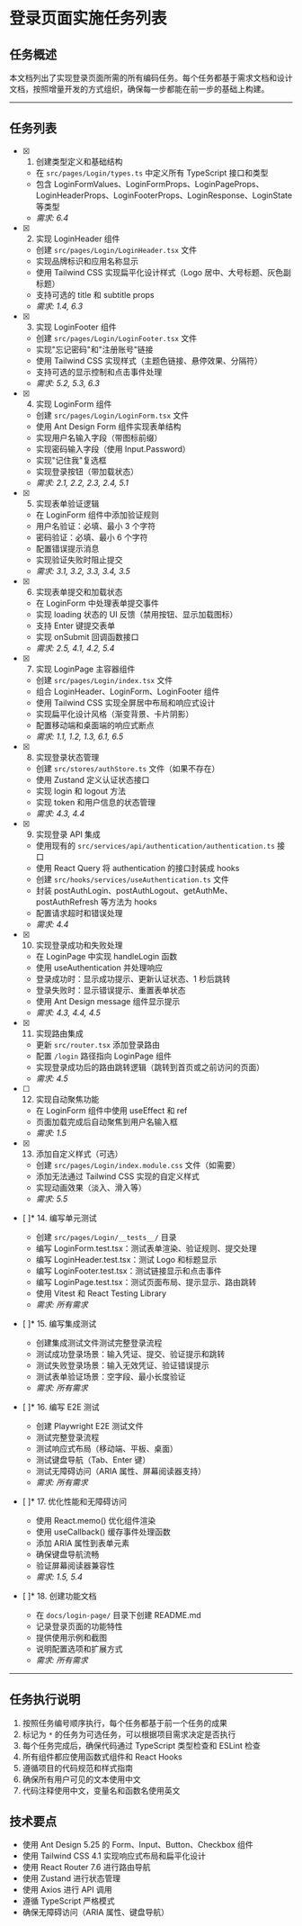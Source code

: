 # 登录页面实施任务列表

## 任务概述

本文档列出了实现登录页面所需的所有编码任务。每个任务都基于需求文档和设计文档，按照增量开发的方式组织，确保每一步都能在前一步的基础上构建。

---

## 任务列表

- [x] 1. 创建类型定义和基础结构
  - 在 `src/pages/Login/types.ts` 中定义所有 TypeScript 接口和类型
  - 包含 LoginFormValues、LoginFormProps、LoginPageProps、LoginHeaderProps、LoginFooterProps、LoginResponse、LoginState 等类型
  - _需求: 6.4_

- [x] 2. 实现 LoginHeader 组件
  - 创建 `src/pages/Login/LoginHeader.tsx` 文件
  - 实现品牌标识和应用名称显示
  - 使用 Tailwind CSS 实现扁平化设计样式（Logo 居中、大号标题、灰色副标题）
  - 支持可选的 title 和 subtitle props
  - _需求: 1.4, 6.3_

- [x] 3. 实现 LoginFooter 组件
  - 创建 `src/pages/Login/LoginFooter.tsx` 文件
  - 实现"忘记密码"和"注册账号"链接
  - 使用 Tailwind CSS 实现样式（主题色链接、悬停效果、分隔符）
  - 支持可选的显示控制和点击事件处理
  - _需求: 5.2, 5.3, 6.3_

- [x] 4. 实现 LoginForm 组件
  - 创建 `src/pages/Login/LoginForm.tsx` 文件
  - 使用 Ant Design Form 组件实现表单结构
  - 实现用户名输入字段（带图标前缀）
  - 实现密码输入字段（使用 Input.Password）
  - 实现"记住我"复选框
  - 实现登录按钮（带加载状态）
  - _需求: 2.1, 2.2, 2.3, 2.4, 5.1_

- [x] 5. 实现表单验证逻辑
  - 在 LoginForm 组件中添加验证规则
  - 用户名验证：必填、最小 3 个字符
  - 密码验证：必填、最小 6 个字符
  - 配置错误提示消息
  - 实现验证失败时阻止提交
  - _需求: 3.1, 3.2, 3.3, 3.4, 3.5_

- [x] 6. 实现表单提交和加载状态
  - 在 LoginForm 中处理表单提交事件
  - 实现 loading 状态的 UI 反馈（禁用按钮、显示加载图标）
  - 支持 Enter 键提交表单
  - 实现 onSubmit 回调函数接口
  - _需求: 2.5, 4.1, 4.2, 5.4_

- [x] 7. 实现 LoginPage 主容器组件
  - 创建 `src/pages/Login/index.tsx` 文件
  - 组合 LoginHeader、LoginForm、LoginFooter 组件
  - 使用 Tailwind CSS 实现全屏居中布局和响应式设计
  - 实现扁平化设计风格（渐变背景、卡片阴影）
  - 配置移动端和桌面端的响应式断点
  - _需求: 1.1, 1.2, 1.3, 6.1, 6.5_

- [x] 8. 实现登录状态管理
  - 创建 `src/stores/authStore.ts` 文件（如果不存在）
  - 使用 Zustand 定义认证状态接口
  - 实现 login 和 logout 方法
  - 实现 token 和用户信息的状态管理
  - _需求: 4.3, 4.4_

- [x] 9. 实现登录 API 集成
  - 使用现有的 `src/services/api/authentication/authentication.ts` 接口
  - 使用 React Query 将 authentication 的接口封装成 hooks
  - 创建 `src/hooks/services/useAuthentication.ts` 文件
  - 封装 postAuthLogin、postAuthLogout、getAuthMe、postAuthRefresh 等方法为 hooks
  - 配置请求超时和错误处理
  - _需求: 4.4_

- [x] 10. 实现登录成功和失败处理
  - 在 LoginPage 中实现 handleLogin 函数
  - 使用 useAuthentication 并处理响应
  - 登录成功时：显示成功提示、更新认证状态、1 秒后跳转
  - 登录失败时：显示错误提示、重置表单状态
  - 使用 Ant Design message 组件显示提示
  - _需求: 4.3, 4.4, 4.5_

- [x] 11. 实现路由集成
  - 更新 `src/router.tsx` 添加登录路由
  - 配置 `/login` 路径指向 LoginPage 组件
  - 实现登录成功后的路由跳转逻辑（跳转到首页或之前访问的页面）
  - _需求: 4.5_

- [ ] 12. 实现自动聚焦功能
  - 在 LoginForm 组件中使用 useEffect 和 ref
  - 页面加载完成后自动聚焦到用户名输入框
  - _需求: 1.5_

- [x] 13. 添加自定义样式（可选）
  - 创建 `src/pages/Login/index.module.css` 文件（如需要）
  - 添加无法通过 Tailwind CSS 实现的自定义样式
  - 实现动画效果（淡入、滑入等）
  - _需求: 5.5_

- [ ]* 14. 编写单元测试
  - 创建 `src/pages/Login/__tests__/` 目录
  - 编写 LoginForm.test.tsx：测试表单渲染、验证规则、提交处理
  - 编写 LoginHeader.test.tsx：测试 Logo 和标题显示
  - 编写 LoginFooter.test.tsx：测试链接显示和点击事件
  - 编写 LoginPage.test.tsx：测试页面布局、提示显示、路由跳转
  - 使用 Vitest 和 React Testing Library
  - _需求: 所有需求_

- [ ]* 15. 编写集成测试
  - 创建集成测试文件测试完整登录流程
  - 测试成功登录场景：输入凭证、提交、验证提示和跳转
  - 测试失败登录场景：输入无效凭证、验证错误提示
  - 测试表单验证场景：空字段、最小长度验证
  - _需求: 所有需求_

- [ ]* 16. 编写 E2E 测试
  - 创建 Playwright E2E 测试文件
  - 测试完整登录流程
  - 测试响应式布局（移动端、平板、桌面）
  - 测试键盘导航（Tab、Enter 键）
  - 测试无障碍访问（ARIA 属性、屏幕阅读器支持）
  - _需求: 所有需求_

- [ ]* 17. 优化性能和无障碍访问
  - 使用 React.memo() 优化组件渲染
  - 使用 useCallback() 缓存事件处理函数
  - 添加 ARIA 属性到表单元素
  - 确保键盘导航流畅
  - 验证屏幕阅读器兼容性
  - _需求: 1.5, 5.4_

- [ ]* 18. 创建功能文档
  - 在 `docs/login-page/` 目录下创建 README.md
  - 记录登录页面的功能特性
  - 提供使用示例和截图
  - 说明配置选项和扩展方式
  - _需求: 所有需求_

---

## 任务执行说明

1. 按照任务编号顺序执行，每个任务都基于前一个任务的成果
2. 标记为 `*` 的任务为可选任务，可以根据项目需求决定是否执行
3. 每个任务完成后，确保代码通过 TypeScript 类型检查和 ESLint 检查
4. 所有组件都应使用函数式组件和 React Hooks
5. 遵循项目的代码规范和样式指南
6. 确保所有用户可见的文本使用中文
7. 代码注释使用中文，变量名和函数名使用英文

## 技术要点

- 使用 Ant Design 5.25 的 Form、Input、Button、Checkbox 组件
- 使用 Tailwind CSS 4.1 实现响应式布局和扁平化设计
- 使用 React Router 7.6 进行路由导航
- 使用 Zustand 进行状态管理
- 使用 Axios 进行 API 调用
- 遵循 TypeScript 严格模式
- 确保无障碍访问（ARIA 属性、键盘导航）
